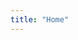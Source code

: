 ```yaml
---
title: "Home"
---
```



<!-- {{< iframe src="https://167.99.13.151/public/stupid_action_online/embed?theme=dark" frameborder="0" allowtransparency="true" style="width: 100%; min-height: 150px; border: 0;" >}} -->


